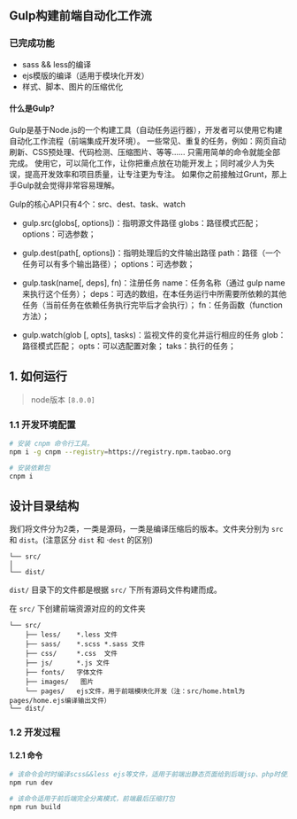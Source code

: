 ## Gulp构建前端自动化工作流

### 已完成功能

 - sass && less的编译
 - ejs模版的编译（适用于模块化开发）
 - 样式、脚本、图片的压缩优化

#### 什么是Gulp? 

Gulp是基于Node.js的一个构建工具（自动任务运行器），开发者可以使用它构建自动化工作流程（前端集成开发环境）。
一些常见、重复的任务，例如：网页自动刷新、CSS预处理、代码检测、压缩图片、等等…… 只需用简单的命令就能全部完成。
使用它，可以简化工作，让你把重点放在功能开发上；同时减少人为失误，提高开发效率和项目质量，让专注更为专注。
如果你之前接触过Grunt，那上手Gulp就会觉得非常容易理解。

Gulp的核心API只有4个：src、dest、task、watch

* gulp.src(globs[, options])：指明源文件路径
globs：路径模式匹配；
options：可选参数；

- gulp.dest(path[, options])：指明处理后的文件输出路径
path：路径（一个任务可以有多个输出路径）；
options：可选参数；

* gulp.task(name[, deps], fn)：注册任务
name：任务名称（通过 gulp name 来执行这个任务）； 
deps：可选的数组，在本任务运行中所需要所依赖的其他任务（当前任务在依赖任务执行完毕后才会执行）； 
fn：任务函数（function方法）；

* gulp.watch(glob [, opts], tasks)：监视文件的变化并运行相应的任务
glob：路径模式匹配；
opts：可以选配置对象；
taks：执行的任务；



## 1. 如何运行

> node版本 `[8.0.0]`

### 1.1 开发环境配置

```sh
# 安装 cnpm 命令行工具。
npm i -g cnpm --registry=https://registry.npm.taobao.org

# 安装依赖包
cnpm i
```


设计目录结构
----------
我们将文件分为2类，一类是源码，一类是编译压缩后的版本。文件夹分别为 `src` 和 `dist`。(注意区分 `dist` 和 ·`dest` 的区别)

```
└── src/
│
└── dist/
```

`dist/` 目录下的文件都是根据 `src/` 下所有源码文件构建而成。

在 `src/` 下创建前端资源对应的的文件夹

```
└── src/
	├── less/    *.less 文件
	├── sass/    *.scss *.sass 文件
	├── css/     *.css  文件
	├── js/      *.js 文件
	├── fonts/   字体文件
	├── images/   图片
	└── pages/   ejs文件，用于前端模块化开发（注：src/home.html为pages/home.ejs编译输出文件）
└── dist/
```

### 1.2 开发过程

#### 1.2.1 命令

```sh
# 该命令会时时编译scss&&less ejs等文件，适用于前端出静态页面给到后端jsp、php时使用
npm run dev

# 该命令适用于前后端完全分离模式，前端最后压缩打包
npm run build
```